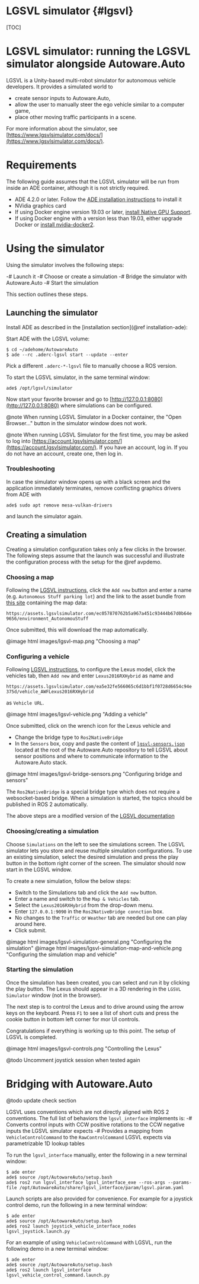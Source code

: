 LGSVL simulator {#lgsvl}
========

[TOC]

# LGSVL simulator: running the LGSVL simulator alongside Autoware.Auto

LGSVL is a Unity-based multi-robot simulator for autonomous vehicle developers. It provides a simulated world to

- create sensor inputs to Autoware.Auto,
- allow the user to manually steer the ego vehicle similar to a computer game,
- place other moving traffic participants in a scene.

For more information about the simulator, see [https://www.lgsvlsimulator.com/docs/](https://www.lgsvlsimulator.com/docs/).

# Requirements

The following guide assumes that the LGSVL simulator will be run from inside an ADE container, although it is not strictly required.

- ADE 4.2.0 or later. Follow the
[ADE installation instructions](https://ade-cli.readthedocs.io/en/latest/install.html) to install it
- NVidia graphics card
- If using Docker engine version 19.03 or later, [install Native GPU Support](https://github.com/NVIDIA/nvidia-docker/wiki/Installation-(Native-GPU-Support)).
- If using Docker engine with a version less than 19.03, either upgrade Docker or [install nvidia-docker2](https://github.com/NVIDIA/nvidia-docker/wiki/Installation-(version-2.0)).

# Using the simulator

Using the simulator involves the following steps:

-# Launch it
-# Choose or create a simulation
-# Bridge the simulator with Autoware.Auto
-# Start the simulation

This section outlines these steps.

## Launching the simulator

Install ADE as described in the [installation section](@ref installation-ade):

Start ADE with the LGSVL volume:

```
$ cd ~/adehome/AutowareAuto
$ ade --rc .aderc-lgsvl start --update --enter
```

Pick a different `.aderc-*-lgsvl` file to manually choose a ROS version.

To start the LGSVL simulator, in the same terminal window:

```
ade$ /opt/lgsvl/simulator
```

Now start your favorite browser and go to [http://127.0.0.1:8080](http://127.0.0.1:8080) where simulations can be configured.

@note When running LGSVL Simulator in a Docker container, the "Open Browser..." button in the simulator window does not work.

@note When running LGSVL Simulator for the first time, you may be asked to log into [https://account.lgsvlsimulator.com/](https://account.lgsvlsimulator.com/).
If you have an account, log in. If you do not have an account, create one, then log in.

### Troubleshooting

In case the simulator window opens up with a black screen and the application immediately terminates, remove conflicting graphics drivers from ADE with

```
ade$ sudo apt remove mesa-vulkan-drivers
```
and launch the simulator again.

## Creating a simulation

Creating a simulation configuration takes only a few clicks in the browser. The following steps assume that the launch was successful and illustrate the configuration process with the setup for the @ref avpdemo.

### Choosing a map

Following the [LGSVL instructions](https://www.lgsvlsimulator.com/docs/maps-tab/#where-to-find-maps), click the `Add new` button and enter a name (e.g. `Autonomous Stuff parking lot`) and the link to the asset bundle from [this site](https://content.lgsvlsimulator.com/maps/autonomoustuff/) containing the map data:

`https://assets.lgsvlsimulator.com/ec057870762b5a967a451c93444b67d0b64e9656/environment_AutonomouStuff`

Once submitted, this will download the map automatically.

@image html images/lgsvl-map.png "Choosing a map"

### Configuring a vehicle

Following [LGSVL instructions](https://www.lgsvlsimulator.com/docs/vehicles-tab/#how-to-add-a-vehicle),
to configure the Lexus model, click the vehicles tab, then `Add new` and enter
`Lexus2016RXHybrid` as name and

`https://assets.lgsvlsimulator.com/ea5e32fe566065c6d1bbf1f0728d6654c94e375d/vehicle_AWFLexus2016RXHybrid`

as `Vehicle URL`.

@image html images/lgsvl-vehicle.png "Adding a vehicle"

Once submitted, click on the wrench icon for the Lexus vehicle and

- Change the bridge type to `Ros2NativeBridge`
- In the `Sensors` box, copy and paste the content of  [`lgsvl-sensors.json`](https://gitlab.com/autowarefoundation/autoware.auto/AutowareAuto/-/blob/master/lgsvl-sensors.json) located at the root of the Autoware.Auto repository to tell LGSVL about sensor positions and where to communicate information to the Autoware.Auto stack.

@image html images/lgsvl-bridge-sensors.png "Configuring bridge and sensors"

The `Ros2NativeBridge` is a special bridge type which does not require a websocket-based bridge.
When a simulation is started, the topics should be published in ROS 2 automatically.

The above steps are a modified version of the
[LGSVL documentation](https://www.lgsvlsimulator.com/docs/autoware-auto-instructions/#run-simulator-alongside-autowareauto)

### Choosing/creating a simulation

Choose `Simulations` on the left to see the simulations screen. The LGSVL simulator lets you store and reuse multiple simulation configurations. To use an existing simulation, select the desired simulation and press the play button in the bottom right corner of the screen. The simulator should now start in the LGSVL window.

To create a new simulation, follow the below steps:

- Switch to the Simulations tab and click the `Add new` button.
- Enter a name and switch to the `Map & Vehicles` tab.
- Select the `Lexus2016RXHybrid` from the drop-down menu.
- Enter `127.0.0.1:9090` in the `Ros2NativeBridge connction` box.
- No changes to the `Traffic` or `Weather` tab are needed but one can play around here.
- Click submit.

@image html images/lgsvl-simulation-general.png "Configuring the simulation"
@image html images/lgsvl-simulation-map-and-vehicle.png "Configuring the simulation map and vehicle"

### Starting the simulation

Once the simulation has been created, you can select and run it by clicking the play button. The Lexus should appear in a 3D rendering in the `LGSVL Simulator` window (not in the browser).

The next step is to control the Lexus and to drive around using the arrow keys on the keyboard. Press `F1` to see a list of short cuts and press the cookie button in bottom left corner for mor UI controls.

Congratulations if everything is working up to this point. The setup of LGSVL is completed.

@image html images/lgsvl-controls.png "Controlling the Lexus"

@todo Uncomment joystick session when tested again

<!-- ### Controlling LGSVL with a joystick -->

<!-- It is possible to control the simulation with a gamepad or joystick instead of a keyboard. Assuming just one joystick is plugged into the system, just map it into the Docker container when starting ADE by appending the proper `--device` flag: -->

<!-- ``` -->
<!-- $ ade start <ade arguments> -- --device /dev/input/js0 -->
<!-- ``` -->

<!-- @note The instructions in this section were tested with a Logitech Gamepad F310 -->

<!-- #### Troubleshooting -->

<!-- ### The brake/throttle/steering does not work -->

<!-- The joystick control mapping is not deterministic. It is occasionally necessary to modify the axis -->
<!-- mapping. -->

<!-- First, with the joystick controller running, verify that you can see the raw messages by running -->
<!-- the following: -->

<!-- ``` -->
<!-- $ ade enter -->
<!-- ade$ source /opt/AutowareAuto/setup.bash -->
<!-- ade$ ros2 topic echo /joy -->
<!-- ``` -->

<!-- Next, actuate the appropriate axis on the vehicle controllers to determine which buttons and joy -->
<!-- sticks correspond to which indices in the `Joy` message. -->

<!-- Update the `src/tools/joystick_vehicle_interface/param/logitech_f310.defaults.param.yaml` appropriately, or -->
<!-- make a copy. -->

<!-- ### There are no data on the /joy topic -->

<!-- Ensure that `/dev/input/js0` is available from within ADE. -->

<!-- @todo Specific instructions. What should a user do exactly? -->

<!-- If it is not available, restart `ade`, ensuring that the device is appropriately mounted. Alternatively, restart `ade` and run it with the `--privileged` flag, e.g.: -->

<!-- ``` -->
<!-- $ ade start <ade arguments> -- --privileged -->
<!-- ``` -->

<!-- ### The vehicle still does not move -->

<!-- First, ensure the whole stack is running properly, and is appropriately configured. See the section -->
<!-- above titled "No data are being sent through to ROS." -->

<!-- Next, ensure there are data on the `/joy` topic. If this is not the case, refer to the appropriate -->
<!-- question. -->

# Bridging with Autoware.Auto

@todo update check section

LGSVL uses conventions which are not directly aligned with ROS 2 conventions. The full list of behaviors the `lgsvl_interface` implements is:
-# Converts control inputs with CCW positive rotations to the CCW negative inputs the LGSVL
simulator expects
-# Provides a mapping from `VehicleControlCommand` to the `RawControlCommand` LGSVL expects via
parametrizable 1D lookup tables

To run the `lgsvl_interface` manually, enter the following in a new terminal window:

```
$ ade enter
ade$ source /opt/AutowareAuto/setup.bash
ade$ ros2 run lgsvl_interface lgsvl_interface_exe --ros-args --params-file /opt/AutowareAuto/share/lgsvl_interface/param/lgsvl.param.yaml
```

Launch scripts are also provided for convenience. For example for a joystick control demo, run the following in a new terminal window:

```
$ ade enter
ade$ source /opt/AutowareAuto/setup.bash
ade$ ros2 launch joystick_vehicle_interface_nodes lgsvl_joystick.launch.py
```

For an example of using `VehicleControlCommand` with LGSVL, run the following demo in a new terminal window:

```
$ ade enter
ade$ source /opt/AutowareAuto/setup.bash
ade$ ros2 launch lgsvl_interface lgsvl_vehicle_control_command.launch.py
```
